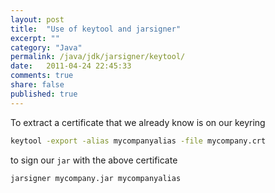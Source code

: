 ```yaml
---
layout: post
title:  "Use of keytool and jarsigner"
excerpt: ""
category: "Java"
permalink: /java/jdk/jarsigner/keytool/
date:   2011-04-24 22:45:33
comments: true
share: false
published: true
---
```


To extract a certificate that we already know is on our keyring

```bash
keytool -export -alias mycompanyalias -file mycompany.crt
```

to sign our `jar` with the above certificate

```bash
jarsigner mycompany.jar mycompanyalias
```